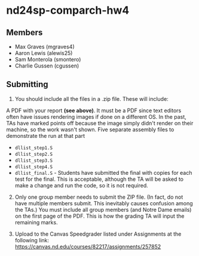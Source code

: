 # nd24sp-comparch-hw4

## Members
- Max Graves (mgraves4)
- Aaron Lewis (alewis25)
- Sam Monterola (smontero)
- Charlie Gussen (cgussen)

## Submitting

1) You should include all the files in a .zip file. These will include:

A PDF with your report **(see above)**. It must be a PDF since text editors often have issues rendering images if done on a different OS. In the past, TAs have marked points off because the image simply didn't render on their machine, so the work wasn't shown.
Five separate assembly files to demonstrate the run at that part
- `dllist_step1.S`
- `dllist_step2.S`
- `dllist_step3.S`
- `dllist_step4.S`
- `dllist_final.S` - Students have submitted the final with copies for each test for the final. This is acceptable, although the TA will be asked to make a change and run the code, so it is not required.

2) Only one group member needs to submit the ZIP file. (In fact, do not have multiple members submit. This inevitably causes confusion among the TAs.) You must include all group members (and Notre Dame emails) on the first page of the PDF. This is how the grading TA will input the remaining marks.

3) Upload to the Canvas Speedgrader listed under Assignments at the following link: https://canvas.nd.edu/courses/82217/assignments/257852
